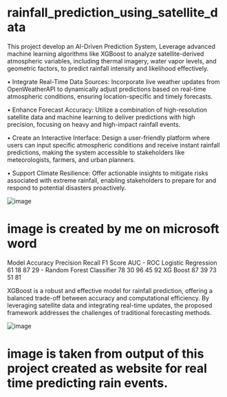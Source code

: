 # rainfall_prediction_using_satellite_data

This project develop an AI-Driven Prediction System, Leverage advanced machine learning algorithms like XGBoost to analyze satellite-derived atmospheric variables, including thermal imagery, water vapor levels, and geometric factors, to predict rainfall intensity and likelihood effectively.

•	Integrate Real-Time Data Sources: Incorporate live weather updates from OpenWeatherAPI to dynamically adjust predictions based on real-time atmospheric conditions, ensuring location-specific and timely forecasts.

•	Enhance Forecast Accuracy: Utilize a combination of high-resolution satellite data and machine learning to deliver predictions with high precision, focusing on heavy and high-impact rainfall events.

•	Create an Interactive Interface: Design a user-friendly platform where users can input specific atmospheric conditions and receive instant rainfall predictions, making the system accessible to stakeholders like meteorologists, farmers, and urban planners.

•	Support Climate Resilience: Offer actionable insights to mitigate risks associated with extreme rainfall, enabling stakeholders to prepare for and respond to potential disasters proactively.

![image](https://github.com/user-attachments/assets/ead47862-2068-4055-a893-e71df3e5896d)
# image is created by me on microsoft word

Model                         	Accuracy	Precision	Recall	F1 Score	AUC - ROC
Logistic Regression               	61	     18	      87	     29        	-
Random Forest Classifier	          78       30 	    96	     45	        92
XG Boost	                          87       39	      73	     51	        81

XGBoost is a robust and effective model for rainfall prediction, offering a balanced trade-off between accuracy and computational efficiency. By leveraging satellite data and integrating real-time updates, the proposed framework addresses the challenges of traditional forecasting methods. 

![image](https://github.com/user-attachments/assets/afb8a0fd-0c3f-45e2-bfed-c202a62321aa)
# image is taken from output of this project created as website for real time predicting rain events.
